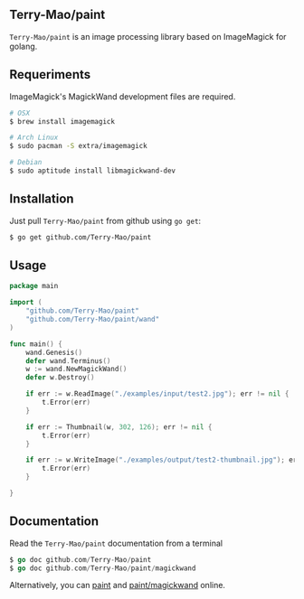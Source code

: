 ## Terry-Mao/paint

`Terry-Mao/paint` is an image processing library based on ImageMagick for golang.

## Requeriments

ImageMagick's MagickWand development files are required.

```sh
# OSX
$ brew install imagemagick

# Arch Linux
$ sudo pacman -S extra/imagemagick

# Debian
$ sudo aptitude install libmagickwand-dev
```

## Installation

Just pull `Terry-Mao/paint` from github using `go get`:

```sh
$ go get github.com/Terry-Mao/paint
```

## Usage

```go
package main

import (
    "github.com/Terry-Mao/paint"
    "github.com/Terry-Mao/paint/wand"
)

func main() {
    wand.Genesis()
    defer wand.Terminus()
    w := wand.NewMagickWand()
    defer w.Destroy()

    if err := w.ReadImage("./examples/input/test2.jpg"); err != nil {
        t.Error(err)
    }

    if err := Thumbnail(w, 302, 126); err != nil {
        t.Error(err)
    }

    if err := w.WriteImage("./examples/output/test2-thumbnail.jpg"); err != nil {
        t.Error(err)
    }

}
```

## Documentation

Read the `Terry-Mao/paint` documentation from a terminal

```go
$ go doc github.com/Terry-Mao/paint
$ go doc github.com/Terry-Mao/paint/magickwand
```

Alternatively, you can [paint](http://go.pkgdoc.org/github.com/Terry-Mao/paint) and [paint/magickwand](http://go.pkgdoc.org/github.com/Terry-Mao/paint/magickwand) online.
